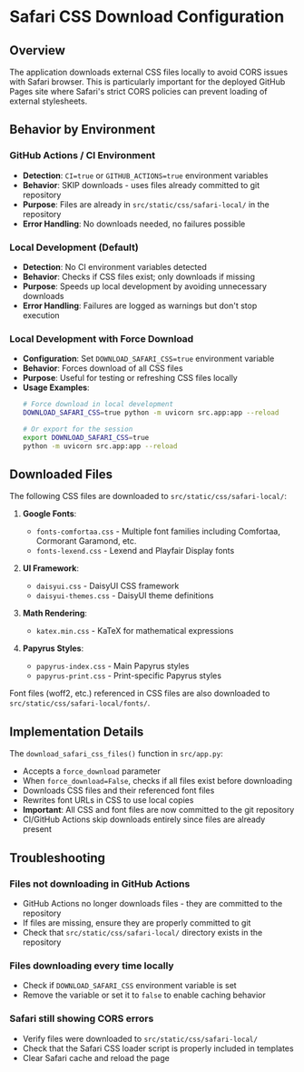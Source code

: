 # Safari CSS Download Configuration

## Overview
The application downloads external CSS files locally to avoid CORS issues with Safari browser. This is particularly important for the deployed GitHub Pages site where Safari's strict CORS policies can prevent loading of external stylesheets.

## Behavior by Environment

### GitHub Actions / CI Environment
- **Detection**: `CI=true` or `GITHUB_ACTIONS=true` environment variables
- **Behavior**: SKIP downloads - uses files already committed to git repository
- **Purpose**: Files are already in `src/static/css/safari-local/` in the repository
- **Error Handling**: No downloads needed, no failures possible

### Local Development (Default)
- **Detection**: No CI environment variables detected
- **Behavior**: Checks if CSS files exist; only downloads if missing
- **Purpose**: Speeds up local development by avoiding unnecessary downloads
- **Error Handling**: Failures are logged as warnings but don't stop execution

### Local Development with Force Download
- **Configuration**: Set `DOWNLOAD_SAFARI_CSS=true` environment variable
- **Behavior**: Forces download of all CSS files
- **Purpose**: Useful for testing or refreshing CSS files locally
- **Usage Examples**:
  ```bash
  # Force download in local development
  DOWNLOAD_SAFARI_CSS=true python -m uvicorn src.app:app --reload
  
  # Or export for the session
  export DOWNLOAD_SAFARI_CSS=true
  python -m uvicorn src.app:app --reload
  ```

## Downloaded Files

The following CSS files are downloaded to `src/static/css/safari-local/`:

1. **Google Fonts**:
   - `fonts-comfortaa.css` - Multiple font families including Comfortaa, Cormorant Garamond, etc.
   - `fonts-lexend.css` - Lexend and Playfair Display fonts

2. **UI Framework**:
   - `daisyui.css` - DaisyUI CSS framework
   - `daisyui-themes.css` - DaisyUI theme definitions

3. **Math Rendering**:
   - `katex.min.css` - KaTeX for mathematical expressions

4. **Papyrus Styles**:
   - `papyrus-index.css` - Main Papyrus styles
   - `papyrus-print.css` - Print-specific Papyrus styles

Font files (woff2, etc.) referenced in CSS files are also downloaded to `src/static/css/safari-local/fonts/`.

## Implementation Details

The `download_safari_css_files()` function in `src/app.py`:
- Accepts a `force_download` parameter
- When `force_download=False`, checks if all files exist before downloading
- Downloads CSS files and their referenced font files
- Rewrites font URLs in CSS to use local copies
- **Important**: All CSS and font files are now committed to the git repository
- CI/GitHub Actions skip downloads entirely since files are already present

## Troubleshooting

### Files not downloading in GitHub Actions
- GitHub Actions no longer downloads files - they are committed to the repository
- If files are missing, ensure they are properly committed to git
- Check that `src/static/css/safari-local/` directory exists in the repository

### Files downloading every time locally
- Check if `DOWNLOAD_SAFARI_CSS` environment variable is set
- Remove the variable or set it to `false` to enable caching behavior

### Safari still showing CORS errors
- Verify files were downloaded to `src/static/css/safari-local/`
- Check that the Safari CSS loader script is properly included in templates
- Clear Safari cache and reload the page
